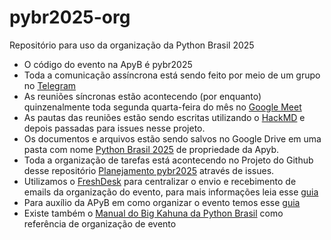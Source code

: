 # pybr2025-org
Repositório para uso da organização da Python Brasil 2025

* O código do evento na ApyB é pybr2025
* Toda a comunicação assíncrona está sendo feito por meio de um grupo no [Telegram](https://web.telegram.org/)
* As reuniões síncronas estão acontecendo (por enquanto) quinzenalmente toda segunda quarta-feira do mês no [Google Meet](https://meet.google.com/)
* As pautas das reuniões estão sendo escritas utilizando o [HackMD](https://hackmd.io/) e depois passadas para issues nesse projeto.
* Os documentos e arquivos estão sendo salvos no Google Drive em uma pasta com nome [Python Brasil 2025](https://drive.google.com/drive/u/0/folders/1xVgNsmIZl4RtqliYwUONp7duFrhgFgFZ) de propriedade da Apyb.
* Toda a organização de tarefas está acontecendo no Projeto do Github desse repositório [Planejamento pybr2025](https://github.com/orgs/pythonbrasil/projects/8) através de issues.
* Utilizamos o [FreshDesk](https://pythonbrasil.freshdesk.com/a/dashboard/default) para centralizar o envio e recebimento de emails da organização do evento, para mais informações leia esse [guia](docs/freshdesk.md)
* Para auxílio da APyB em como organizar o evento temos esse [guia](https://apyb.python.org.br/associados/guias/como-organizar-eventos/)
* Existe também o [Manual do Big Kahuna da Python Brasil](https://manual.pythonbrasil.org.br/organizacao/index.html) como referência de organização de evento
